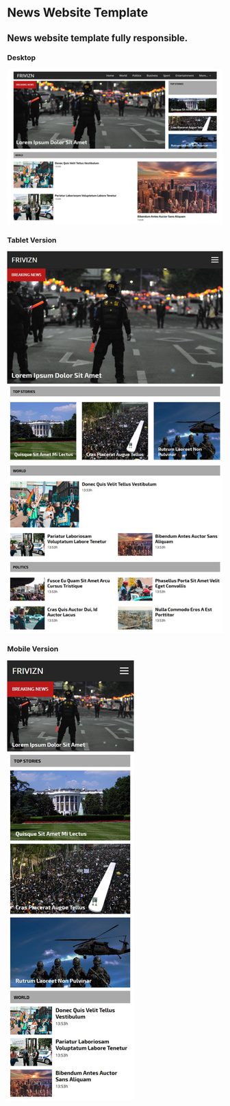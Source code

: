# News Website Template

## News website template fully responsible.

### Desktop

![Desktop](readme-images/desktop-image.jpg)

### Tablet Version

![Tablet](readme-images/tablet-image.jpg)

### Mobile Version

![Mobile Phone](readme-images/mobile-phone-image.jpg)
